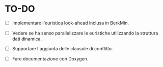 # TO-DO

- [ ] Implementare l'euristica look-ahead inclusa in BerkMin.
- [ ] Vedere se ha senso parallelizzare le euristiche utilizzando la struttura dati dinamica.
- [ ] Supportare l'aggiunta delle clausole di conflitto.
- [ ] Fare documentazione con Doxygen.

